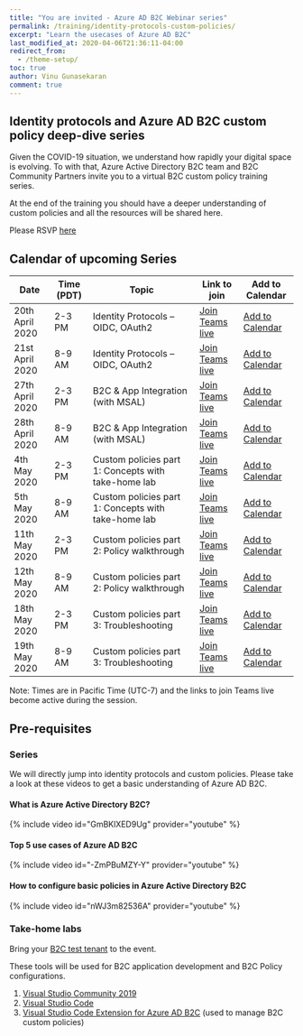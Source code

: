 ```yaml
---
title: "You are invited - Azure AD B2C Webinar series"
permalink: /training/identity-protocols-custom-policies/
excerpt: "Learn the usecases of Azure AD B2C"
last_modified_at: 2020-04-06T21:36:11-04:00
redirect_from:
  - /theme-setup/
toc: true
author: Vinu Gunasekaran
comment: true
---
```


## Identity protocols and Azure AD B2C custom policy deep-dive series

Given the COVID-19 situation, we understand how rapidly your digital space is evolving. To with that, Azure Active Directory B2C team and B2C Community Partners invite you to a virtual B2C custom policy training series.

At the end of the training you should have a deeper understanding of custom policies and all the resources will be shared here.

Please RSVP [here](http://aka.ms/B2Cprecallsurvey)

## Calendar of upcoming Series

|Date  |Time (PDT)   |Topic   |  Link to join | Add to Calendar |
|--|---|---|--|---|
|20th April 2020  |  2-3 PM | Identity Protocols – OIDC, OAuth2  |  [Join Teams live](https://aka.ms/B2CWebinar-Week1-TimeZone1)  |[ Add to Calendar](https://awesomemining.blob.core.windows.net/azureadb2cseries/Identity%20Protocols%20%20OIDC%20OAuth2%20-%2020th%20April%202020%20-%202pm%20PDT.ics) |
|  21st April 2020 |  8-9 AM |  Identity Protocols – OIDC, OAuth2 |   [Join Teams live](https://aka.ms/B2CWebinar-Week1-TimeZone2) | [Add to Calendar](https://awesomemining.blob.core.windows.net/azureadb2cseries/Identity%20Protocols%20%20OIDC%20OAuth2%20-%2021st%20April%202020%20-%208am%20PDT.ics) |
|27th April 2020  |  2-3 PM |  B2C & App Integration (with MSAL) |   [Join Teams live](https://aka.ms/B2CWebinar-Week2-TimeZone1) | [Add to Calendar](https://awesomemining.blob.core.windows.net/azureadb2cseries/B2C%20%20App%20Integration%20with%20MSAL%20-%2027th%20April%202020%20-%202pm%20PDT.ics)|
|28th April 2020 |  8-9 AM |  B2C & App Integration (with MSAL) |   [Join Teams live](https://aka.ms/B2CWebinar-Week2-TimeZone2)  | [Add to Calendar](https://awesomemining.blob.core.windows.net/azureadb2cseries/B2C%20%20App%20Integration%20with%20MSAL%20-%2028th%20April%202020%20-%208am%20PDT.ics)|
|4th May 2020  |  2-3 PM |  Custom policies part 1: Concepts with take-home lab |   [Join Teams live](https://aka.ms/B2CWebinar-Week3-TimeZone1)  | [Add to Calendar](https://awesomemining.blob.core.windows.net/azureadb2cseries/Custom%20policies%20part%201%20Concepts%20with%20take-home%20lab%20-%204th%20May%202020%20-%202pm%20PDT.ics)|
|5th May 2020  |  8-9 AM |  Custom policies part 1: Concepts with take-home lab |   [Join Teams live](https://aka.ms/B2CWebinar-Week3-TimeZone2)  | [Add to Calendar](https://awesomemining.blob.core.windows.net/azureadb2cseries/Custom%20policies%20part%201%20Concepts%20with%20take-home%20lab%20-%205th%20May%202020%20-%208am%20PDT.ics)|
|11th May 2020  | 2-3 PM  | Custom policies part 2: Policy walkthrough    |   [Join Teams live](https://aka.ms/B2CWebinar-Week4-TimeZone1) | [Add to Calendar](https://awesomemining.blob.core.windows.net/azureadb2cseries/Custom%20policies%20part%202%20Policy%20walkthrough%20-%2011th%20May%202020%20-%202pm%20PDT.ics)|
|12th May 2020  |  8-9 AM |  Custom policies part 2: Policy walkthrough   |   [Join Teams live](https://aka.ms/B2CWebinar-Week4-TimeZone2) | [Add to Calendar](https://awesomemining.blob.core.windows.net/azureadb2cseries/Custom%20policies%20part%202%20Policy%20walkthrough%20-%2012th%20May%202020%20-%208am%20PDT.ics)|
|18th May 2020  |  2-3 PM | Custom policies part 3: Troubleshooting  |   [Join Teams live](https://aka.ms/B2CWebinar-Week5-TimeZone1)  | [Add to Calendar](https://awesomemining.blob.core.windows.net/azureadb2cseries/Custom%20policies%20part%203%20Troubleshooting%20-%2018th%20May%202020%20-%202pm%20PDT.ics)|
|19th May 2020  | 8-9 AM  |  Custom policies part 3: Troubleshooting |   [Join Teams live](https://aka.ms/B2CWebinar-Week5-TimeZone2)  | [Add to Calendar](https://awesomemining.blob.core.windows.net/azureadb2cseries/Custom%20policies%20part%203%20Troubleshooting%20-%2019th%20May%202020%20-%208am%20PDT.ics)|


Note: Times are in Pacific Time (UTC-7)  and the links to join Teams live become active during the session.

## Pre-requisites

### Series

We will directly jump into identity protocols and custom policies. Please take a look at these videos to get a basic understanding of Azure AD B2C.

#### What is Azure Active Directory B2C?
{% include video id="GmBKlXED9Ug" provider="youtube" %}

#### Top 5 use cases of Azure AD B2C
{% include video id="-ZmPBuMZY-Y" provider="youtube" %}

#### How to configure basic policies in Azure Active Directory B2C
{% include video id="nWJ3m82536A" provider="youtube" %}


### Take-home labs
Bring your [B2C test tenant](https://docs.microsoft.com/en-us/azure/active-directory-b2c/tutorial-create-tenant) to the event.

These tools will be used for B2C application development and B2C Policy configurations.
1. [Visual Studio Community 2019](https://visualstudio.microsoft.com/thank-you-downloading-visual-studio/?sku=Community&rel=16)
2. [Visual Studio Code](https://code.visualstudio.com/download)
3. [Visual Studio Code Extension for Azure AD B2C](https://marketplace.visualstudio.com/items?itemName=AzureADB2CTools.aadb2c) (used to manage B2C custom policies)
